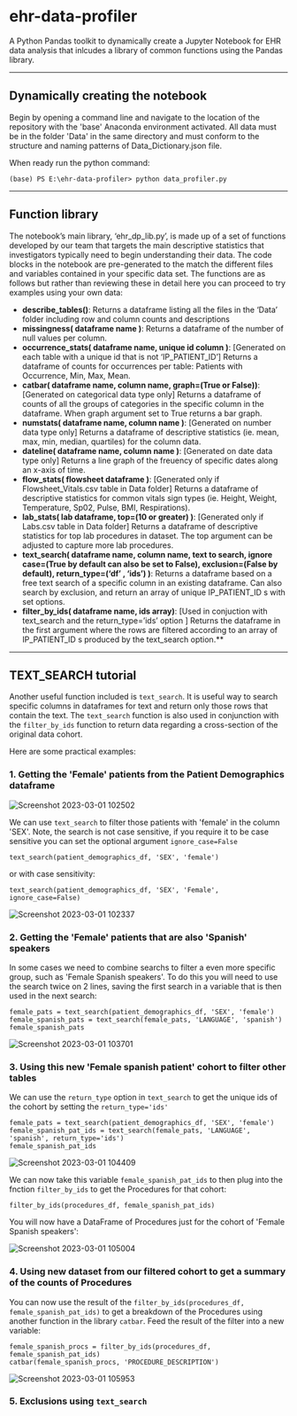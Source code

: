 # ehr-data-profiler

A Python Pandas toolkit to dynamically create a Jupyter Notebook for EHR data analysis that inlcudes a library of common functions using the Pandas library.

<hr />

## Dynamically creating the notebook

Begin by opening a command line and navigate to the location of the repository with the 'base' Anaconda environment activated. All data must be in the folder 'Data' in the same directory and must conform to the structure and naming patterns of Data_Dictionary.json file.

When ready run the python command:

`(base) PS E:\ehr-data-profiler> python data_profiler.py`

<hr />

## Function library

The notebook’s main library, ‘ehr_dp_lib.py’, is made up of a set of functions developed by our team that targets the main descriptive statistics that investigators typically need to begin understanding their data. The code blocks in the notebook are pre-generated to the match the different files and variables contained in your specific data set. The functions are as follows but rather than reviewing these in detail here you can proceed to try examples using your own data:

- **describe_tables()**: Returns a dataframe listing all the files in the ‘Data’ folder including row and column counts and descriptions
- **missingness( dataframe name )**: Returns a dataframe of the number of null values per column.
- **occurrence_stats( dataframe name, unique id column )**: [Generated on each table with a unique id that is not ‘IP_PATIENT_ID’] Returns a dataframe of counts for occurrences per table: Patients with Occurrence, Min, Max, Mean.
- **catbar( dataframe name, column name, graph=(True or False))**: [Generated on categorical data type only] Returns a dataframe of counts of all the groups of categories in the specific column in the dataframe. When graph argument set to True returns a bar graph.
- **numstats( dataframe name, column name )**: [Generated on number data type only] Returns a dataframe of descriptive statistics (ie. mean, max, min, median, quartiles) for the column data.
- **dateline( dataframe name, column name )**: [Generated on date data type only] Returns a line graph of the freuency of specific dates along an x-axis of time.
- **flow_stats( flowsheet dataframe )**: [Generated only if Flowsheet_Vitals.csv table in Data folder] Returns a dataframe of descriptive statistics for common vitals sign types (ie. Height, Weight, Temperature, Sp02, Pulse, BMI, Respirations).
- **lab_stats( lab dataframe, top=(10 or greater) )**: [Generated only if Labs.csv table in Data folder] Returns a dataframe of descriptive statistics for top lab procedures in dataset. The top argument can be adjusted to capture more lab procedures.
- **text_search( dataframe name, column name, text to search, ignore case=(True by default can also be set to False), exclusion=(False by default), return_type=(‘df’ <default>, ‘ids’) )**: Returns a dataframe based on a free text search of a specific column in an existing dataframe. Can also search by exclusion, and return an array of unique IP_PATIENT_ID s with set options.
- **filter_by_ids( dataframe name,  ids array)**: [Used in conjuction with text_search and the return_type=’ids’ option ] Returns the dataframe in the first argument where the rows are filtered according to an array of IP_PATIENT_ID s produced by the text_search option.**

<hr />

## TEXT_SEARCH tutorial

Another useful function included is `text_search`. It is useful way to search specific columns in dataframes for text and return only those rows that contain the text. The `text_search` function is also used in conjunction with the `filter_by_ids` function to return data regarding a cross-section of the original data cohort.
  
Here are some practical examples:

### 1. Getting the 'Female' patients from the Patient Demographics dataframe
  
![Screenshot 2023-03-01 102502](https://user-images.githubusercontent.com/44505663/222229616-7abaa6b8-7394-4e6c-8df0-7824c1dd1702.png)
  
We can use `text_search` to filter those patients with 'female' in the column 'SEX'. Note, the search is not case sensitive, if you require it to be case sensitive you can set the optional argument `ignore_case=False`

`text_search(patient_demographics_df, 'SEX', 'female')`

or with case sensitivity:

`text_search(patient_demographics_df, 'SEX', 'Female', ignore_case=False)`
  
![Screenshot 2023-03-01 102337](https://user-images.githubusercontent.com/44505663/222228992-5d10fa03-2889-49c4-8c42-edb187a65f3a.png)
  
### 2. Getting the 'Female' patients that are also 'Spanish' speakers

In some cases we need to combine searchs to filter a even more specific group, such as 'Female Spanish speakers'. To do this you will need to use the search twice on 2 lines, saving the first search in a variable that is then used in the next search:

```
female_pats = text_search(patient_demographics_df, 'SEX', 'female')
female_spanish_pats = text_search(female_pats, 'LANGUAGE', 'spanish')
female_spanish_pats
```

![Screenshot 2023-03-01 103701](https://user-images.githubusercontent.com/44505663/222233830-6379fa20-11e8-4486-9411-a702e8a270b9.png)


### 3. Using this new 'Female spanish patient' cohort to filter other tables

We can use the `return_type` option in `text_search` to get the unique ids of the cohort by setting the `return_type='ids'`

```
female_pats = text_search(patient_demographics_df, 'SEX', 'female')
female_spanish_pat_ids = text_search(female_pats, 'LANGUAGE', 'spanish', return_type='ids')
female_spanish_pat_ids
```
  
![Screenshot 2023-03-01 104409](https://user-images.githubusercontent.com/44505663/222235218-b6fe4274-29e3-4742-8fea-e4ca5c7b7f6f.png)

We can now take this variable `female_spanish_pat_ids` to then plug into the fnction `filter_by_ids` to get the Procedures for that cohort:
  
`filter_by_ids(procedures_df, female_spanish_pat_ids)`

You will now have a DataFrame of Procedures just for the cohort of 'Female Spanish speakers':
  
![Screenshot 2023-03-01 105004](https://user-images.githubusercontent.com/44505663/222236594-b37ab5ed-9538-4613-8212-cf62624d30da.png)

### 4. Using new dataset from our filtered cohort to get a summary of the counts of Procedures
  
You can now use the result of the `filter_by_ids(procedures_df, female_spanish_pat_ids)` to get a breakdown of the Procedures using another function in the library `catbar`. Feed the result of the filter into a new variable:
  
```
female_spanish_procs = filter_by_ids(procedures_df, female_spanish_pat_ids)
catbar(female_spanish_procs, 'PROCEDURE_DESCRIPTION') 
```

![Screenshot 2023-03-01 105953](https://user-images.githubusercontent.com/44505663/222238273-2c05396f-5418-4a89-b08c-696df6715d3a.png)
 
### 5. Exclusions using `text_search`
  

